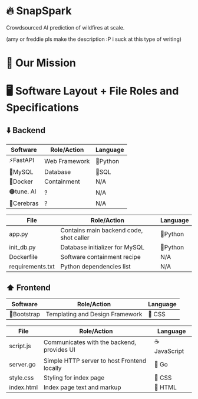 # 🔥 SnapSpark

Crowdsourced AI prediction of wildfires at scale.

(amy or freddie pls make the description :P i suck at this type of writing)

# 🫡 Our Mission



# 🖥️ Software Layout + File Roles and Specifications

## ⬇️ Backend

| Software          | Role/Action                           | Language |
| ----------------- | ------------------------------------- | -------- |
| ⚡FastAPI        | Web Framework                          | 🐍Python |
| 🐬MySQL          | Database                               | 🥪SQL    |
| 🐳Docker         | Containment                            | N/A      |
| 🟠tune. AI       | ?                                      | N/A      |
| 🧠Cerebras       | ?                                      | N/A      |

| File             | Role/Action                             | Language |
| ---------------- | --------------------------------------- | -------- |
| app.py           | Contains main backend code, shot caller | 🐍Python |
| init_db.py       | Database initializer for MySQL          | 🐍Python |
| Dockerfile       | Software containment recipe             | N/A      |
| requirements.txt | Python dependencies list                | N/A      |

## ⬆️ Frontend

| Software          | Role/Action                           | Language |
| ----------------- | ------------------------------------- | -------- |
| 🥾Bootstrap       | Templating and Design Framework       | 🎨 CSS |

| File             | Role/Action                             | Language |
| ---------------- | --------------------------------------- | -------- |
| script.js        | Communicates with the backend, provides UI | ☕ JavaScript|
| server.go        | Simple HTTP server to host Frontend locally | 🦫 Go |
| style.css       | Styling for index page                   | 🎨 CSS |
| index.html      | Index page text and markup               | 📝 HTML  |
